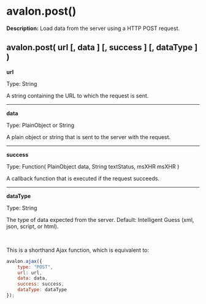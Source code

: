 avalon.post()
=============

**Description:** Load data from the server using a HTTP POST request.

avalon.post( url [, data ] [, success ] [, dataType ] )
-----------------------

**url**

Type: String

A string containing the URL to which the request is sent.

---

**data**

Type: PlainObject or String

A plain object or string that is sent to the server with the request.

---

**success**

Type: Function( PlainObject data, String textStatus, msXHR msXHR )

A callback function that is executed if the request succeeds.

---

**dataType**

Type: String

The type of data expected from the server. Default: Intelligent Guess (xml, json, script, or html).

<br />

This is a shorthand Ajax function, which is equivalent to:

```javascript
avalon.ajax({
    type: "POST",
    url: url,
    data: data,
    success: success,
    dataType: dataType
});
```
